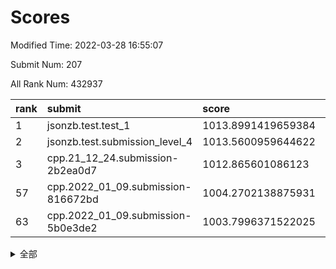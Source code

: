 # Scores

Modified Time: 2022-03-28 16:55:07

Submit Num: 207

All Rank Num: 432937

| rank |               submit               |       score        |       sigma        | pk_num |
| :--- | :--------------------------------- | :----------------- | :----------------- | :----- |
| 1    | jsonzb.test.test_1                 | 1013.8991419659384 | 0.8132365779787883 | 8365   |
| 2    | jsonzb.test.submission_level_4     | 1013.5600959644622 | 0.8269481411137379 | 8371   |
| 3    | cpp.21_12_24.submission-2b2ea0d7   | 1012.865601086123  | 0.7702090760482876 | 8365   |
| 57   | cpp.2022_01_09.submission-816672bd | 1004.2702138875931 | 0.7170199937572558 | 8366   |
| 63   | cpp.2022_01_09.submission-5b0e3de2 | 1003.7996371522025 | 0.7150701117285939 | 8361   |


<details>
<summary>全部</summary>

| rank |                 submit                 |       score        |       sigma        | pk_num |
| :--- | :------------------------------------- | :----------------- | :----------------- | :----- |
| 1    | jsonzb.test.test_1                     | 1013.8991419659384 | 0.8132365779787883 | 8365   |
| 2    | jsonzb.test.submission_level_4         | 1013.5600959644622 | 0.8269481411137379 | 8371   |
| 3    | cpp.21_12_24.submission-2b2ea0d7       | 1012.865601086123  | 0.7702090760482876 | 8365   |
| 4    | gobigger.level_3.submission_level_3_11 | 1011.526350176027  | 0.7812123913564931 | 8364   |
| 5    | gobigger.level_3.submission_level_3_33 | 1011.5054550540804 | 0.7950619583639084 | 8364   |
| 6    | gobigger.level_3.submission_level_3_43 | 1011.4236162992917 | 0.7661197400724417 | 8370   |
| 7    | gobigger.level_3.submission_level_3_6  | 1011.3439518828661 | 0.7768635860894462 | 8364   |
| 8    | gobigger.level_3.submission_level_3_19 | 1011.3325453460204 | 0.7617397167928023 | 8368   |
| 9    | gobigger.level_3.submission_level_3_15 | 1011.2721169371778 | 0.7730733316500911 | 8366   |
| 10   | gobigger.level_3.submission_level_3_25 | 1011.2548734925839 | 0.7697029641934098 | 8361   |
| 11   | gobigger.level_3.submission_level_3_48 | 1011.1296111764667 | 0.7635303115888846 | 8367   |
| 12   | gobigger.level_3.submission_level_3_34 | 1011.0755171307889 | 0.7869251879197645 | 8367   |
| 13   | gobigger.level_3.submission_level_3_22 | 1011.0740429007059 | 0.777764930126932  | 8365   |
| 14   | gobigger.level_3.submission_level_3_39 | 1011.0238853412088 | 0.7491493413835068 | 8361   |
| 15   | gobigger.level_3.submission_level_3_17 | 1010.7647327631279 | 0.8002744279995512 | 8368   |
| 16   | gobigger.level_3.submission_level_3_13 | 1010.6644456776353 | 0.7544814400301284 | 8368   |
| 17   | gobigger.level_3.submission_level_3_12 | 1010.6349889892216 | 0.7463137427599736 | 8367   |
| 18   | gobigger.level_3.submission_level_3_10 | 1010.6206602523096 | 0.7501370850261104 | 8364   |
| 19   | gobigger.level_3.submission_level_3_1  | 1010.563782954595  | 0.7715304554338517 | 8368   |
| 20   | gobigger.level_3.submission_level_3_27 | 1010.5151160482515 | 0.7480715633906906 | 8365   |
| 21   | gobigger.level_3.submission_level_3_47 | 1010.5018837340655 | 0.7648731601114662 | 8371   |
| 22   | gobigger.level_3.submission_level_3_24 | 1010.4815174828653 | 0.7761068213124216 | 8367   |
| 23   | gobigger.level_3.submission_level_3_8  | 1010.4747528535005 | 0.7531399164769906 | 8363   |
| 24   | gobigger.level_3.submission_level_3_46 | 1010.4628795737622 | 0.7646563305500971 | 8369   |
| 25   | gobigger.level_3.submission_level_3_14 | 1010.3936509602677 | 0.7721702112017453 | 8364   |
| 26   | gobigger.level_3.submission_level_3_0  | 1010.3387344403909 | 0.7415881761816809 | 8367   |
| 27   | gobigger.level_3.submission_level_3_3  | 1010.2847141666322 | 0.7518429545358822 | 8359   |
| 28   | gobigger.level_3.submission_level_3_21 | 1010.2749038430126 | 0.7628370793580054 | 8365   |
| 29   | gobigger.level_3.submission_level_3_40 | 1010.2628186233238 | 0.7563781069444567 | 8366   |
| 30   | gobigger.level_3.submission_level_3_9  | 1010.1909154049963 | 0.7655522279957874 | 8361   |
| 31   | gobigger.level_3.submission_level_3_37 | 1010.153312999245  | 0.78184574484146   | 8375   |
| 32   | gobigger.level_3.submission_level_3_49 | 1010.0450369048829 | 0.7617959824310745 | 8369   |
| 33   | gobigger.level_3.submission_level_3_16 | 1010.0362048371791 | 0.7703763326388723 | 8370   |
| 34   | gobigger.level_3.submission_level_3_7  | 1009.9879259631912 | 0.7522130969737119 | 8361   |
| 35   | gobigger.level_3.submission_level_3_2  | 1009.9372629191022 | 0.7540893088007881 | 8367   |
| 36   | gobigger.level_3.submission_level_3_5  | 1009.8983130143594 | 0.7622587778521933 | 8367   |
| 37   | gobigger.level_3.submission_level_3_45 | 1009.8869720342789 | 0.7596318821527561 | 8365   |
| 38   | gobigger.level_3.submission_level_3_41 | 1009.8704142722331 | 0.7396067752195351 | 8370   |
| 39   | gobigger.level_3.submission_level_3_44 | 1009.6433051557391 | 0.7715970845352232 | 8372   |
| 40   | gobigger.level_3.submission_level_3_38 | 1009.5489471643141 | 0.7544439800638156 | 8366   |
| 41   | gobigger.level_3.submission_level_3_29 | 1009.4582361665074 | 0.770809146717855  | 8364   |
| 42   | gobigger.level_3.submission_level_3_23 | 1009.3723648721099 | 0.7581239611221227 | 8370   |
| 43   | gobigger.level_3.submission_level_3_26 | 1009.2733793176222 | 0.7522195642381533 | 8364   |
| 44   | gobigger.level_3.submission_level_3_32 | 1009.2359589155069 | 0.7594008015002955 | 8367   |
| 45   | gobigger.level_3.submission_level_3_31 | 1009.2318124910879 | 0.7545943181537778 | 8369   |
| 46   | gobigger.level_3.submission_level_3_4  | 1009.0701142359992 | 0.7379708989756129 | 8360   |
| 47   | gobigger.level_3.submission_level_3_36 | 1009.0286562500634 | 0.752954370311471  | 8365   |
| 48   | gobigger.level_3.submission_level_3_28 | 1008.9406344791588 | 0.7604984967289461 | 8363   |
| 49   | gobigger.level_3.submission_level_3_18 | 1008.6681210283374 | 0.7621817585976552 | 8363   |
| 50   | gobigger.level_3.submission_level_3_20 | 1008.6563677624293 | 0.748343346984533  | 8367   |
| 51   | gobigger.level_3.submission_level_3_30 | 1008.5327299417216 | 0.7579238723886264 | 8361   |
| 52   | gobigger.level_3.submission_level_3_35 | 1008.4928715395962 | 0.7337274156776127 | 8365   |
| 53   | gobigger.level_3.submission_level_3_42 | 1007.3643317342633 | 0.7302018443709722 | 8367   |
| 54   | gobigger.level_1.submission_level_1_33 | 1005.0124910508097 | 0.7174938255390126 | 8360   |
| 55   | gobigger.level_1.submission_level_1_8  | 1004.9482141296251 | 0.7333991492945596 | 8365   |
| 56   | gobigger.level_1.submission_level_1_36 | 1004.278938926874  | 0.7106221875407193 | 8364   |
| 57   | cpp.2022_01_09.submission-816672bd     | 1004.2702138875931 | 0.7170199937572558 | 8366   |
| 58   | gobigger.level_1.submission_level_1_23 | 1004.2014257903003 | 0.7073329556766631 | 8370   |
| 59   | gobigger.level_1.submission_level_1_47 | 1004.0020252336647 | 0.7317180992143166 | 8365   |
| 60   | gobigger.level_1.submission_level_1_0  | 1003.9965771631707 | 0.7176127546960006 | 8363   |
| 61   | gobigger.level_1.submission_level_1_26 | 1003.9315576059907 | 0.7172603045491076 | 8364   |
| 62   | gobigger.level_1.submission_level_1_27 | 1003.8321202909773 | 0.7111041311576991 | 8367   |
| 63   | cpp.2022_01_09.submission-5b0e3de2     | 1003.7996371522025 | 0.7150701117285939 | 8361   |
| 64   | gobigger.level_1.submission_level_1_45 | 1003.7654330941533 | 0.7115688565505099 | 8368   |
| 65   | gobigger.level_1.submission_level_1_49 | 1003.7302651412022 | 0.7084566940644974 | 8366   |
| 66   | gobigger.level_1.submission_level_1_44 | 1003.723275719577  | 0.7281797138738486 | 8369   |
| 67   | gobigger.level_1.submission_level_1_2  | 1003.6751270592117 | 0.7300188016809025 | 8368   |
| 68   | gobigger.level_1.submission_level_1_4  | 1003.5710438986088 | 0.7166259822566208 | 8369   |
| 69   | gobigger.level_1.submission_level_1_24 | 1003.331489487541  | 0.7129058118767132 | 8367   |
| 70   | gobigger.level_1.submission_level_1_1  | 1003.316943129061  | 0.705568211459563  | 8364   |
| 71   | gobigger.level_1.submission_level_1_5  | 1003.3042510808017 | 0.7018685950799797 | 8364   |
| 72   | gobigger.level_1.submission_level_1_13 | 1003.2911444418658 | 0.7267210821269993 | 8363   |
| 73   | gobigger.level_1.submission_level_1_31 | 1003.246524727608  | 0.709688468664721  | 8368   |
| 74   | gobigger.level_1.submission_level_1_12 | 1003.230210010771  | 0.7081681691203892 | 8369   |
| 75   | gobigger.level_1.submission_level_1_3  | 1003.2226268567072 | 0.7225842556783929 | 8362   |
| 76   | gobigger.level_1.submission_level_1_37 | 1003.2187833138203 | 0.7099248922923372 | 8367   |
| 77   | gobigger.level_1.submission_level_1_20 | 1003.2026268738798 | 0.7175719136815094 | 8360   |
| 78   | gobigger.level_1.submission_level_1_32 | 1003.2019374041475 | 0.715836285940228  | 8369   |
| 79   | gobigger.level_1.submission_level_1_17 | 1003.1466502662097 | 0.7251162796707133 | 8366   |
| 80   | gobigger.level_1.submission_level_1_16 | 1003.074461860679  | 0.7160162818095829 | 8372   |
| 81   | gobigger.level_1.submission_level_1_34 | 1003.0363951142467 | 0.7172229700000472 | 8365   |
| 82   | gobigger.level_1.submission_level_1_29 | 1002.9969985051754 | 0.7153430332463397 | 8369   |
| 83   | gobigger.level_1.submission_level_1_22 | 1002.99651131918   | 0.7233172408970082 | 8369   |
| 84   | gobigger.level_1.submission_level_1_43 | 1002.9940982798724 | 0.7085304737653151 | 8370   |
| 85   | gobigger.level_1.submission_level_1_14 | 1002.9878906954395 | 0.6994057225923487 | 8369   |
| 86   | gobigger.level_1.submission_level_1_46 | 1002.9444284273571 | 0.723761095795926  | 8366   |
| 87   | gobigger.level_1.submission_level_1_42 | 1002.9357373688789 | 0.7239375509511684 | 8372   |
| 88   | gobigger.level_1.submission_level_1_41 | 1002.9305971035421 | 0.7208453093249712 | 8363   |
| 89   | gobigger.level_1.submission_level_1_18 | 1002.9159939254856 | 0.7173352252408182 | 8365   |
| 90   | gobigger.level_1.submission_level_1_15 | 1002.8935221493616 | 0.7165135775574559 | 8363   |
| 91   | gobigger.level_1.submission_level_1_28 | 1002.8182077981526 | 0.7219256782313342 | 8368   |
| 92   | gobigger.level_1.submission_level_1_7  | 1002.6931756619274 | 0.7220850265289828 | 8363   |
| 93   | gobigger.level_1.submission_level_1_48 | 1002.6621074096312 | 0.7107313704340528 | 8370   |
| 94   | gobigger.level_1.submission_level_1_21 | 1002.6486647129312 | 0.7205204983379253 | 8364   |
| 95   | gobigger.level_1.submission_level_1_9  | 1002.6064143009029 | 0.7072207117914621 | 8362   |
| 96   | gobigger.level_1.submission_level_1_11 | 1002.5112360428449 | 0.7054339315004918 | 8367   |
| 97   | gobigger.level_1.submission_level_1_6  | 1002.4805812470303 | 0.7104362390541172 | 8364   |
| 98   | gobigger.level_1.submission_level_1_40 | 1002.3701928734563 | 0.7083846283579659 | 8368   |
| 99   | gobigger.level_1.submission_level_1_10 | 1002.2984313325524 | 0.7274913334343194 | 8366   |
| 100  | gobigger.level_1.submission_level_1_30 | 1002.2031548132038 | 0.7066210976533324 | 8367   |
| 101  | gobigger.level_1.submission_level_1_35 | 1002.0515649047834 | 0.7107315085350429 | 8370   |
| 102  | gobigger.level_1.submission_level_1_38 | 1002.0198877465275 | 0.7129147496296268 | 8366   |
| 103  | gobigger.level_1.submission_level_1_25 | 1001.9397080644146 | 0.7135388301290536 | 8370   |
| 104  | gobigger.level_1.submission_level_1_39 | 1001.5259205966884 | 0.7113336817812628 | 8369   |
| 105  | gobigger.level_1.submission_level_1_19 | 1001.1529180623796 | 0.7160974527522781 | 8369   |
| 106  | gobigger.random.submission_random_44   | 997.7219523809741  | 0.6986437355103088 | 8370   |
| 107  | gobigger.random.submission_random_10   | 997.2321974699474  | 0.7019635550164245 | 8366   |
| 108  | gobigger.random.submission_random_41   | 997.1603343490475  | 0.7003129027947982 | 8365   |
| 109  | gobigger.random.submission_random_45   | 997.0909408621775  | 0.7127840103462656 | 8365   |
| 110  | gobigger.random.submission_random_24   | 997.0654404405669  | 0.7020569342131294 | 8366   |
| 111  | gobigger.random.submission_random_25   | 997.0545177692908  | 0.7160506190086919 | 8363   |
| 112  | gobigger.random.submission_random_19   | 997.0168674454532  | 0.7235522217867268 | 8362   |
| 113  | gobigger.random.submission_random_30   | 996.9328574621136  | 0.7169460527424365 | 8365   |
| 114  | gobigger.random.submission_random_3    | 996.864015248031   | 0.6971084034839514 | 8367   |
| 115  | gobigger.random.submission_random_27   | 996.7554692277881  | 0.7151379653197594 | 8365   |
| 116  | gobigger.random.submission_random_7    | 996.7138655730874  | 0.7291458572493895 | 8367   |
| 117  | gobigger.random.submission_random_8    | 996.6573382080421  | 0.7101001482833967 | 8368   |
| 118  | gobigger.random.submission_random_43   | 996.5114242290653  | 0.69488931860302   | 8366   |
| 119  | gobigger.random.submission_random_39   | 996.4924370572523  | 0.7090844654941889 | 8365   |
| 120  | gobigger.random.submission_random_26   | 996.4880955180486  | 0.707941081212787  | 8363   |
| 121  | gobigger.random.submission_random_32   | 996.2964304873938  | 0.7091254218448247 | 8366   |
| 122  | gobigger.random.submission_random_16   | 996.2782720549018  | 0.7055817846268444 | 8359   |
| 123  | gobigger.random.submission_random_15   | 996.2313611713372  | 0.7147615438306624 | 8370   |
| 124  | gobigger.random.submission_random_14   | 996.0770049448155  | 0.7005912532779014 | 8368   |
| 125  | gobigger.random.submission_random_22   | 996.0580065549186  | 0.7183536100500203 | 8369   |
| 126  | gobigger.random.submission_random_11   | 996.055413964361   | 0.7105373906447853 | 8364   |
| 127  | gobigger.random.submission_random_49   | 996.0241616610261  | 0.7135551963137278 | 8370   |
| 128  | gobigger.random.submission_random_29   | 995.9157564352709  | 0.6946435330025205 | 8360   |
| 129  | gobigger.random.submission_random_31   | 995.8578188797175  | 0.7217830131890408 | 8363   |
| 130  | gobigger.random.submission_random_13   | 995.8495634615946  | 0.714091199197625  | 8368   |
| 131  | gobigger.random.submission_random_35   | 995.8189656172241  | 0.7272532564088168 | 8368   |
| 132  | gobigger.random.submission_random_37   | 995.7495988732682  | 0.706133547826377  | 8360   |
| 133  | gobigger.random.submission_random_17   | 995.7278752049933  | 0.7143663939052018 | 8365   |
| 134  | gobigger.random.submission_random_9    | 995.6763435385385  | 0.706749472846127  | 8362   |
| 135  | gobigger.random.submission_random_47   | 995.6277682207302  | 0.7069535413609259 | 8369   |
| 136  | gobigger.random.submission_random_20   | 995.6270417413674  | 0.7020303646800453 | 8363   |
| 137  | gobigger.random.submission_random_18   | 995.6049251609538  | 0.7116394536117086 | 8364   |
| 138  | gobigger.random.submission_random_4    | 995.566067425695   | 0.7284846886338695 | 8370   |
| 139  | gobigger.random.submission_random_36   | 995.5480736896614  | 0.7190490043563509 | 8361   |
| 140  | gobigger.random.submission_random_48   | 995.5452292513767  | 0.7201586626918085 | 8369   |
| 141  | gobigger.random.submission_random_34   | 995.4655076303821  | 0.7204043398550476 | 8365   |
| 142  | gobigger.random.submission_random_0    | 995.4484041283893  | 0.7076859187406663 | 8367   |
| 143  | gobigger.random.submission_random_12   | 995.4454357696927  | 0.7037280026925258 | 8368   |
| 144  | gobigger.random.submission_random_5    | 995.4204286209566  | 0.7231884671289058 | 8369   |
| 145  | gobigger.level_2.submission_level_2_43 | 995.2936246586582  | 0.714998377220425  | 8372   |
| 146  | gobigger.random.submission_random_28   | 995.2791897909689  | 0.7147408751733175 | 8367   |
| 147  | gobigger.random.submission_random_23   | 995.2274198151538  | 0.7039716716144061 | 8367   |
| 148  | gobigger.random.submission_random_38   | 995.2118655173678  | 0.6983128379320281 | 8368   |
| 149  | gobigger.random.submission_random_21   | 995.0542322245702  | 0.7040736087642055 | 8363   |
| 150  | gobigger.random.submission_random_6    | 995.052086547456   | 0.7095395522323222 | 8367   |
| 151  | gobigger.random.submission_random_2    | 994.9529323411319  | 0.6995731355503066 | 8366   |
| 152  | gobigger.random.submission_random_46   | 994.8275612597472  | 0.7174567256484564 | 8370   |
| 153  | gobigger.random.submission_random_1    | 994.7545256495708  | 0.7110165949922546 | 8368   |
| 154  | gobigger.random.submission_random_33   | 994.7248595641904  | 0.7270687272624161 | 8365   |
| 155  | gobigger.random.submission_random_40   | 994.5139334282768  | 0.7151789500805704 | 8365   |
| 156  | gobigger.random.submission_random_42   | 994.5079301769266  | 0.7331402658696996 | 8365   |
| 157  | gobigger.level_2.submission_level_2_18 | 994.3840116101549  | 0.7229119974047074 | 8369   |
| 158  | gobigger.level_2.submission_level_2_39 | 994.1851811549991  | 0.7072418971158544 | 8365   |
| 159  | gobigger.level_2.submission_level_2_13 | 993.6445346191879  | 0.72885708369716   | 8364   |
| 160  | gobigger.level_2.submission_level_2_8  | 993.472133638095   | 0.7380121189540505 | 8364   |
| 161  | gobigger.level_2.submission_level_2_27 | 993.3663392707771  | 0.7409635798027164 | 8366   |
| 162  | gobigger.level_2.submission_level_2_0  | 993.2641594814712  | 0.7290822659614863 | 8362   |
| 163  | gobigger.level_2.submission_level_2_28 | 993.1892236255937  | 0.7364792633984864 | 8368   |
| 164  | gobigger.level_2.submission_level_2_9  | 993.103061184118   | 0.719745725123339  | 8366   |
| 165  | gobigger.level_2.submission_level_2_30 | 993.0964286821288  | 0.7336297113178012 | 8365   |
| 166  | gobigger.level_2.submission_level_2_31 | 993.0879276388395  | 0.7495915997188937 | 8371   |
| 167  | gobigger.level_2.submission_level_2_41 | 992.9458976975185  | 0.7332138152564078 | 8366   |
| 168  | gobigger.level_2.submission_level_2_2  | 992.8060188143005  | 0.7404202435724928 | 8370   |
| 169  | gobigger.level_2.submission_level_2_38 | 992.7430727872694  | 0.7577702773901845 | 8368   |
| 170  | gobigger.level_2.submission_level_2_46 | 992.7290440248449  | 0.7326619434557786 | 8362   |
| 171  | gobigger.level_2.submission_level_2_34 | 992.7185615310195  | 0.7741170134927251 | 8367   |
| 172  | gobigger.level_2.submission_level_2_10 | 992.6767680431473  | 0.7478046230621921 | 8365   |
| 173  | gobigger.level_2.submission_level_2_15 | 992.655779272409   | 0.7335752593421867 | 8366   |
| 174  | gobigger.level_2.submission_level_2_24 | 992.5805923155181  | 0.7547412135532398 | 8365   |
| 175  | gobigger.level_2.submission_level_2_29 | 992.5529886568241  | 0.7460167716015821 | 8363   |
| 176  | gobigger.level_2.submission_level_2_16 | 992.5474603210273  | 0.7403197972157363 | 8369   |
| 177  | gobigger.level_2.submission_level_2_49 | 992.5005135345012  | 0.7422992173640679 | 8361   |
| 178  | gobigger.level_2.submission_level_2_6  | 992.4767945542272  | 0.7448297402517257 | 8367   |
| 179  | gobigger.level_2.submission_level_2_37 | 992.4209422108679  | 0.7325733469727147 | 8368   |
| 180  | gobigger.level_2.submission_level_2_1  | 992.3796280251438  | 0.7387798227889592 | 8360   |
| 181  | gobigger.level_2.submission_level_2_7  | 992.3371513399663  | 0.7314686819937284 | 8365   |
| 182  | gobigger.level_2.submission_level_2_3  | 992.2975493531742  | 0.7418222480400886 | 8368   |
| 183  | gobigger.level_2.submission_level_2_25 | 992.1298685119862  | 0.741188910748499  | 8363   |
| 184  | gobigger.level_2.submission_level_2_12 | 992.0916232311564  | 0.72979324318272   | 8363   |
| 185  | gobigger.level_2.submission_level_2_19 | 992.036487683494   | 0.7626420915719376 | 8370   |
| 186  | gobigger.level_2.submission_level_2_35 | 992.0322311678107  | 0.7300520754464096 | 8364   |
| 187  | gobigger.level_2.submission_level_2_47 | 992.0181568935473  | 0.7466802458913184 | 8364   |
| 188  | gobigger.level_2.submission_level_2_4  | 991.9862324482915  | 0.7589116186761716 | 8364   |
| 189  | gobigger.level_2.submission_level_2_45 | 991.9661627325565  | 0.7345963948135882 | 8366   |
| 190  | gobigger.level_2.submission_level_2_11 | 991.9378831155434  | 0.7374181041481058 | 8367   |
| 191  | gobigger.level_2.submission_level_2_44 | 991.9131251782782  | 0.7277474128419704 | 8363   |
| 192  | gobigger.level_2.submission_level_2_33 | 991.8740231228179  | 0.7417002232520239 | 8363   |
| 193  | gobigger.level_2.submission_level_2_5  | 991.7709325453827  | 0.7617401937073001 | 8368   |
| 194  | gobigger.level_2.submission_level_2_23 | 991.7346894770235  | 0.753602304843862  | 8364   |
| 195  | gobigger.level_2.submission_level_2_17 | 991.671179436292   | 0.7576647176436542 | 8365   |
| 196  | gobigger.level_2.submission_level_2_26 | 991.3819633919421  | 0.7535874468806071 | 8369   |
| 197  | gobigger.level_2.submission_level_2_48 | 991.323388670758   | 0.7445029797361715 | 8365   |
| 198  | gobigger.level_2.submission_level_2_22 | 991.3130140286424  | 0.7394757661013225 | 8364   |
| 199  | gobigger.level_2.submission_level_2_21 | 991.3086482069309  | 0.7598196015834666 | 8371   |
| 200  | gobigger.level_2.submission_level_2_40 | 991.1097418766357  | 0.73580936804118   | 8366   |
| 201  | gobigger.level_2.submission_level_2_32 | 990.8363527500694  | 0.7444506480694302 | 8370   |
| 202  | gobigger.level_2.submission_level_2_14 | 990.736095361803   | 0.7772452674444348 | 8366   |
| 203  | gobigger.level_2.submission_level_2_42 | 990.5403218469058  | 0.756017362662757  | 8365   |
| 204  | gobigger.level_2.submission_level_2_20 | 990.0576622706452  | 0.8111966489202022 | 8368   |
| 205  | gobigger.level_2.submission_level_2_36 | 989.7719950949238  | 0.767805748643638  | 8359   |
| 206  | gobigger.none.submission_none_0        | 978.2523455770142  | 1.3172017012835817 | 8361   |
| 207  | gobigger.none.submission_none_1        | 977.5090359550749  | 1.438473497542174  | 8363   |

</details>